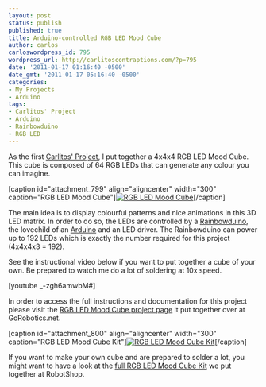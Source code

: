 ```yaml
---
layout: post
status: publish
published: true
title: Arduino-controlled RGB LED Mood Cube
author: carlos
carloswordpress_id: 795
wordpress_url: http://carlitoscontraptions.com/?p=795
date: '2011-01-17 01:16:40 -0500'
date_gmt: '2011-01-17 05:16:40 -0500'
categories:
- My Projects
- Arduino
tags:
- Carlitos' Project
- Arduino
- Rainbowduino
- RGB LED
---
```

As the first [Carlitos' Project](http://carlitoscontraptions.com/tag/carlitos-project/), I put together a 4x4x4 RGB LED Mood Cube. This cube is composed of 64 RGB LEDs that can generate any colour you can imagine.

\[caption id="attachment_799" align="aligncenter" width="300" caption="RGB LED Mood Cube"\][![RGB LED Mood Cube](http://carlitoscontraptions.com/wp-content/uploads/2011/01/LED-Mood-Cube-300x300.jpg "RGB LED Mood Cube")](http://carlitoscontraptions.com/wp-content/uploads/2011/01/LED-Mood-Cube.jpg)\[/caption\]

The main idea is to display colourful patterns and nice animations in this 3D LED matrix. In order to do so, the LEDs are controlled by a [Rainbowduino](http://www.robotshop.com/ProductInfo.aspx?pc=RB-See-76), the lovechild of an [Arduino](http://carlitoscontraptions.com/project/arduino/) and an LED driver. The Rainbowduino can power up to 192 LEDs which is exactly the number required for this project (4x4x4x3 = 192).

See the instructional video below if you want to put together a cube of your own. Be prepared to watch me do a lot of soldering at 10x speed.

\[youtube _-zgh6amwbM#\]

In order to access the full instructions and documentation for this project please visit the [RGB LED Mood Cube project page](http://www.robotshop.com/gorobotics/articles/microcontrollers/carlitos-project-rgb-led-mood-cube) it put together over at GoRobotics.net.

\[caption id="attachment_800" align="aligncenter" width="300" caption="RGB LED Mood Cube Kit"\][![RGB LED Mood Cube Kit](http://carlitoscontraptions.com/wp-content/uploads/2011/01/LED-Mood-Cube-Kit-300x300.jpg "RGB LED Mood Cube Kit")](http://carlitoscontraptions.com/wp-content/uploads/2011/01/LED-Mood-Cube-Kit.jpg)\[/caption\]

If you want to make your own cube and are prepared to solder a lot, you might want to have a look at the [full RGB LED Mood Cube Kit](http://www.robotshop.com/ProductInfo.aspx?pc=RB-Rbo-87) we put together at RobotShop.